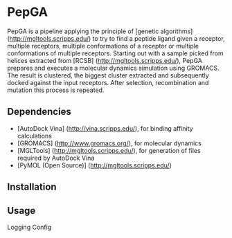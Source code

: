 # PepGA

PepGA is a pipeline applying the principle of [genetic algorithms] (http://mgltools.scripps.edu/)
to try to find a peptide ligand given a receptor, multiple receptors,
multiple conformations of a receptor or multiple conformations of multiple receptors.
Starting out with a sample
picked from helices extracted from [RCSB] (http://mgltools.scripps.edu/),
PepGA prepares and executes a molecular dynamics simulation using GROMACS.
The result is clustered, the biggest cluster extracted and subsequently
docked against the input receptors. After selection, recombination and
mutation this process is repeated.

## Dependencies
* [AutoDock Vina] (http://vina.scripps.edu/), for binding affinity calculations
* [GROMACS] (http://www.gromacs.org/), for molecular dynamics
* [MGLTools] (http://mgltools.scripps.edu/), for generation of files required by AutoDock Vina
* [PyMOL (Open Source)] (http://mgltools.scripps.edu/)

## Installation

## Usage

Logging
Config
